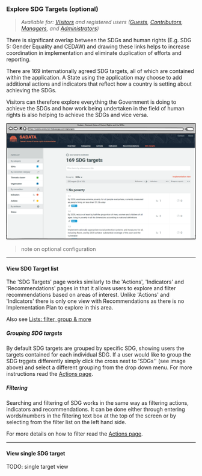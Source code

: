 ### Explore SDG Targets (optional)

> _Available for: [Visitors](/visitors/visitor.md) and registered users ([Guests](/guests/guest.md), [Contributors](/contributors/contributor.md), [Managers](/managers/manager.md), and [Administrators](/admins/admin.md))_

There is significant overlap between the SDGs and human rights (E.g. SDG 5: Gender Equality and CEDAW) and drawing these links helps to increase coordination in implementation and eliminate duplication of efforts and reporting.

There are 169 internationally agreed SDG targets, all of which are contained within the application. A State using the application may choose to add additional actions and indicators that reflect how a country is setting about achieving the SDGs.

Visitors can therefore explore everything the Government is doing to achieve the SDGs and how work being undertaken in the field of human rights is also helping to achieve the SDGs and vice versa.

![](/assets/SDGs.png)

> note on optional configuration

---

#### View SDG Target list

The 'SDG Targets' page works similarly to the 'Actions', 'Indicators' and 'Recommendations' pages in that it allows users to explore and filter recommendations based on areas of interest. Unlike 'Actions' and 'Indicators' there is only one view with Recommendations as there is no Implementation Plan to explore in this area.

Also see [Lists: filter, group & more](/visitors/lists.md)

##### Grouping SDG targets

By default SDG targets are grouped by specific SDG, showing users the targets contained for each individual SDG. If a user would like to group the SDG trggets differently simply click the cross next to 'SDGs'' (see image above) and select a different grouping from the drop down menu. For more instructions read the [Actions page](/visitors/actions.md).

##### Filtering

Searching and filtering of SDG works in the same way as filtering actions, indicators and recommendations. It can be done either through entering words/numbers in the filtering text box at the top of the screen or by selecting from the filter list on the left hand side.

For more details on how to filter read the [Actions page](/visitors/actions.md).

---

#### View single SDG target

TODO: single target view